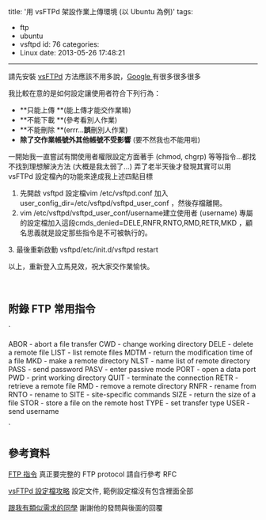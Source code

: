 title: '用 vsFTPd 架設作業上傳環境 (以 Ubuntu 為例)'
tags:
  - ftp
  - ubuntu
  - vsftpd
id: 76
categories:
  - Linux
date: 2013-05-26 17:48:21
---

請先安裝 [vsFTPd](https://security.appspot.com/vsftpd.html) 方法應該不用多說，[Google ](https://www.google.com.tw/search?safe=off&amp;q=vsftpd+ubuntu&amp;oq=vsftp+ubunt&amp;gs_l=serp.3.0.0i10l2j0i10i30l8.108060.108945.0.109849.6.6.0.0.0.0.68.313.6.6.0...0.0.0..1c.1.12.serp.c2LI6k_pQuU)有很多很多很多

我比較在意的是如何設定讓使用者符合下列行為：

*   **只能上傳 **<span style="font-size: 1em;">(能上傳才能交作業嘛)</span>
*   **不能下載 **<span style="font-size: 1em;">(參考看別人作業)</span>
*   **不能刪除 **<span style="font-size: 1em;">(errr...</span>**誤**<span style="font-size: 1em;">刪別人作業)</span>
*   **除了交作業帳號外其他帳號不受影響** (要不然我也不能用啦)
<!--more-->

一開始我一直嘗試有關使用者權限設定方面著手 (chmod, chgrp) 等等指令...都找不找到理想解決方法 (大概是我太弱了...)
弄了老半天後才發現其實可以用 vsFTPd 設定檔內的功能來達成我上述四點目標

1.  <span style="font-size: 1em;">先開啟 vsftpd 設定檔<span class="lang:sh decode:true crayon-inline">vim /etc/vsftpd.conf</span><span style="font-size: 1em;"> </span>加入<span class="lang:default decode:true  crayon-inline">user_config_dir=/etc/vsftpd/vsftpd_user_conf</span><span style="font-size: 1em;"> ，然後存檔離開。</span></span>
2.  <span class="lang:sh decode:true crayon-inline">vim /etc/vsftpd/vsftpd_user_conf/username</span>建立使用者 (username) 專屬的設定檔加入這段<span class="lang:sh decode:true crayon-inline">cmds_denied=DELE,RNFR,RNTO,RMD,RETR,MKD</span> ，顧名思義就是設定那些指令是不可被執行的。<span style="font-size: 1em;">
</span>
3.  最後重新啟動 vsftpd<span class="lang:sh decode:true  crayon-inline">/etc/init.d/vsftpd restart</span>

<span style="font-size: 1em;">以上，重新登入立馬見效，祝大家交作業愉快。</span>

&nbsp;

## 附錄 FTP 常用指令

`

ABOR - abort a file transfer
CWD - change working directory
DELE - delete a remote file
LIST - list remote files
MDTM - return the modification time of a file
MKD - make a remote directory
NLST - name list of remote directory
PASS - send password
PASV - enter passive mode
PORT - open a data port
PWD - print working directory
QUIT - terminate the connection
RETR - retrieve a remote file
RMD - remove a remote directory
RNFR - rename from
RNTO - rename to
SITE - site-specific commands
SIZE - return the size of a file
STOR - store a file on the remote host
TYPE - set transfer type
USER - send username

`

## 參考資料

[FTP 指令](http://www.nsftools.com/tips/RawFTP.htm) 真正要完整的 FTP protocol 請自行參考 RFC

[vsFTPd 設定檔攻略](http://vsftpd.beasts.org/vsftpd_conf.html) 設定文件, 範例設定檔沒有包含裡面全部

[跟我有類似需求的同學](http://ubuntuforums.org/archive/index.php/t-1605574.html) 謝謝他的發問與後面的回覆

&nbsp;

&nbsp;
